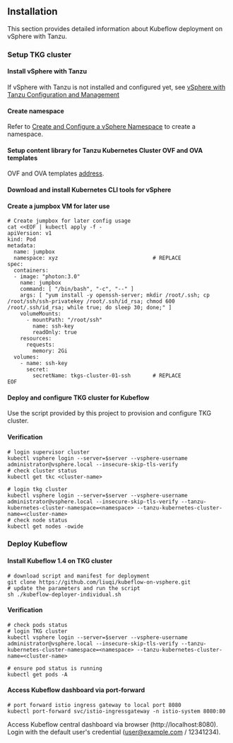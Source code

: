 ## Installation

This section provides detailed information about Kubeflow deployment on vSphere with
Tanzu.

### Setup TKG cluster

#### Install vSphere with Tanzu

If vSphere with Tanzu is not installed and configured yet, see [vSphere with Tanzu Configuration and Management](https://docs.vmware.com/en/VMware-vSphere/7.0/vmware-vsphere-with-tanzu/GUID-152BE7D2-E227-4DAA-B527-557B564D9718.html)

#### Create namespace

Refer to [Create and Configure a vSphere Namespace](https://docs.vmware.com/en/VMware-vSphere/7.0/vmware-vsphere-with-tanzu/GUID-177C23C4-ED81-4ADD-89A2-61654C18201B.html) to create a namespace.

#### Setup content library for Tanzu Kubernetes Cluster OVF and OVA templates

OVF and OVA templates [address](https://wp-content.vmware.com/v2/latest/).

#### Download and install Kubernetes CLI tools for vSphere

#### Create a jumpbox VM for later use

```shell
# Create jumpbox for later config usage
cat <<EOF | kubectl apply -f -
apiVersion: v1
kind: Pod
metadata:
  name: jumpbox
  namespace: xyz                              # REPLACE
spec:
  containers:
  - image: "photon:3.0"
    name: jumpbox
    command: [ "/bin/bash", "-c", "--" ]
    args: [ "yum install -y openssh-server; mkdir /root/.ssh; cp /root/ssh/ssh-privatekey /root/.ssh/id_rsa; chmod 600 /root/.ssh/id_rsa; while true; do sleep 30; done;" ]
    volumeMounts:
      - mountPath: "/root/ssh"
        name: ssh-key
        readOnly: true
    resources:
      requests:
        memory: 2Gi
  volumes:
    - name: ssh-key
      secret:
        secretName: tkgs-cluster-01-ssh       # REPLACE
EOF
```

#### Deploy and configure TKG cluster for Kubeflow

Use the script provided by this project to provision and configure TKG cluster.

#### Verification

```shell
# login supervisor cluster
kubectl vsphere login --server=$server --vsphere-username administrator@vsphere.local --insecure-skip-tls-verify
# check cluster status
kubectl get tkc <cluster-name>

# login tkg cluster
kubectl vsphere login --server=$server --vsphere-username administrator@vsphere.local --insecure-skip-tls-verify --tanzu-kubernetes-cluster-namespace=<namespace> --tanzu-kubernetes-cluster-name=<cluster-name>
# check node status
kubectl get nodes -owide
```

### Deploy Kubeflow

#### Install Kubeflow 1.4 on TKG cluster

```shell
# download script and manifest for deployment
git clone https://github.com/liuqi/kubeflow-on-vsphere.git
# update the parameters and run the script
sh ./kubeflow-deployer-individual.sh
```

#### Verification
```
# check pods status
# login TKG cluster
kubectl vsphere login --server=$server --vsphere-username administrator@vsphere.local --insecure-skip-tls-verify --tanzu-kubernetes-cluster-namespace=<namespace> --tanzu-kubernetes-cluster-name=<cluster-name>

# ensure pod status is running
kubectl get pods -A
```

#### Access Kubeflow dashboard via port-forward

```
# port forward istio ingress gateway to local port 8080
kubectl port-forward svc/istio-ingressgateway -n istio-system 8080:80
```

Access Kubeflow central dashboard via browser (http://localhost:8080). Login with the default user's credential 
(user@example.com / 12341234).


